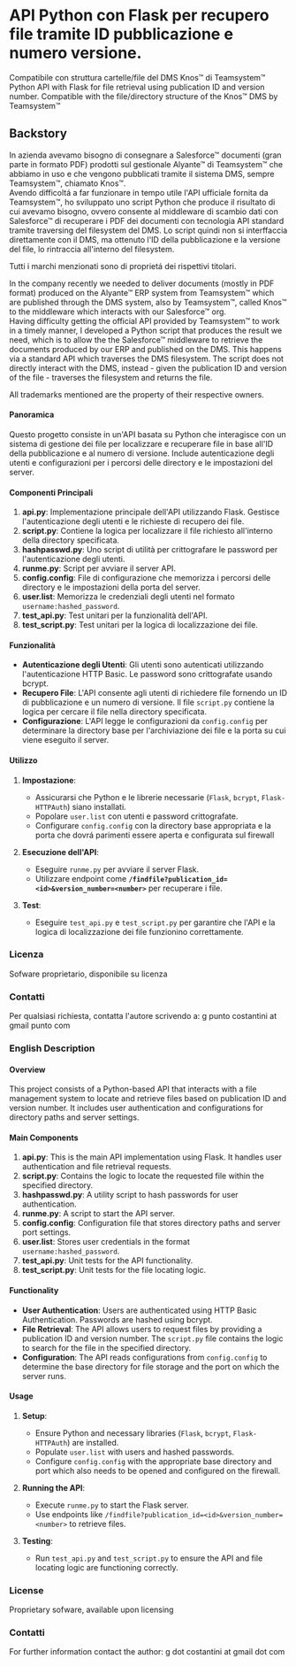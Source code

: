 # API Python con Flask per recupero file tramite ID pubblicazione e numero versione.

Compatibile con struttura cartelle/file del DMS Knos™ di Teamsystem™  
Python API with Flask for file retrieval using publication ID and version number. Compatible with the file/directory structure of the Knos™ DMS by Teamsystem™

## Backstory
In azienda avevamo bisogno di consegnare a Salesforce™ documenti (gran parte in formato PDF) prodotti sul gestionale Alyante™ di Teamsystem™ che abbiamo in uso e che vengono pubblicati tramite il sistema DMS, sempre Teamsystem™, chiamato Knos™.  
Avendo difficoltá a far funzionare in tempo utile l'API ufficiale fornita da Teamsystem™, ho sviluppato uno script Python che produce il risultato di cui avevamo bisogno, ovvero consente al middleware di scambio dati con Salesforce™ di recuperare i PDF dei documenti con tecnologia API standard tramite traversing del filesystem del DMS. Lo script quindi non si interffaccia direttamente con il DMS, ma ottenuto l'ID della pubblicazione e la versione del file, lo rintraccia all'interno del filesystem.

Tutti i marchi menzionati sono di proprietá dei rispettivi titolari.

In the company recently we needed to deliver documents (mostly in PDF format) produced on the Alyante™ ERP system from Teamsystem™ which are published through the DMS system, also by Teamsystem™, called Knos™ to the middleware which interacts with our Salesforce™ org.  
Having difficulty getting the official API provided by Teamsystem™ to work in a timely manner, I developed a Python script that produces the result we need, which is to allow the the Salesforce™ middleware to retrieve the documents produced by our ERP and published on the DMS. This happens via a standard API which traverses the DMS filesystem. The script does not directly interact with the DMS, instead - given the publication ID and version of the file - traverses the filesystem and returns the file.

All trademarks mentioned are the property of their respective owners.  


#### Panoramica
Questo progetto consiste in un'API basata su Python che interagisce con un sistema di gestione dei file per localizzare e recuperare file in base all'ID della pubblicazione e al numero di versione. Include autenticazione degli utenti e configurazioni per i percorsi delle directory e le impostazioni del server.

#### Componenti Principali
1. **api.py**: Implementazione principale dell'API utilizzando Flask. Gestisce l'autenticazione degli utenti e le richieste di recupero dei file.
2. **script.py**: Contiene la logica per localizzare il file richiesto all'interno della directory specificata.
3. **hashpasswd.py**: Uno script di utilità per crittografare le password per l'autenticazione degli utenti.
4. **runme.py**: Script per avviare il server API.
5. **config.config**: File di configurazione che memorizza i percorsi delle directory e le impostazioni della porta del server.
6. **user.list**: Memorizza le credenziali degli utenti nel formato `username:hashed_password`.
7. **test_api.py**: Test unitari per la funzionalità dell'API.
8. **test_script.py**: Test unitari per la logica di localizzazione dei file.

#### Funzionalità
- **Autenticazione degli Utenti**: Gli utenti sono autenticati utilizzando l'autenticazione HTTP Basic. Le password sono crittografate usando bcrypt.
- **Recupero File**: L'API consente agli utenti di richiedere file fornendo un ID di pubblicazione e un numero di versione. Il file `script.py` contiene la logica per cercare il file nella directory specificata.
- **Configurazione**: L'API legge le configurazioni da `config.config` per determinare la directory base per l'archiviazione dei file e la porta su cui viene eseguito il server.

#### Utilizzo
1. **Impostazione**:
   - Assicurarsi che Python e le librerie necessarie (`Flask`, `bcrypt`, `Flask-HTTPAuth`) siano installati.
   - Popolare `user.list` con utenti e password crittografate.
   - Configurare `config.config` con la directory base appropriata e la porta che dovrá parimenti essere aperta e configurata sul firewall

2. **Esecuzione dell'API**:
   - Eseguire `runme.py` per avviare il server Flask.
   - Utilizzare endpoint come **`/findfile?publication_id=<id>&version_number=<number>`** per recuperare i file.

3. **Test**:
   - Eseguire `test_api.py` e `test_script.py` per garantire che l'API e la logica di localizzazione dei file funzionino correttamente.

### Licenza
Sofware proprietario, disponibile su licenza

### Contatti
Per qualsiasi richiesta, contatta l'autore scrivendo a: g punto costantini at gmail punto com


### English Description

#### Overview
This project consists of a Python-based API that interacts with a file management system to locate and retrieve files based on publication ID and version number. It includes user authentication and configurations for directory paths and server settings.

#### Main Components
1. **api.py**: This is the main API implementation using Flask. It handles user authentication and file retrieval requests.
2. **script.py**: Contains the logic to locate the requested file within the specified directory.
3. **hashpasswd.py**: A utility script to hash passwords for user authentication.
4. **runme.py**: A script to start the API server.
5. **config.config**: Configuration file that stores directory paths and server port settings.
6. **user.list**: Stores user credentials in the format `username:hashed_password`.
7. **test_api.py**: Unit tests for the API functionality.
8. **test_script.py**: Unit tests for the file locating logic.

#### Functionality
- **User Authentication**: Users are authenticated using HTTP Basic Authentication. Passwords are hashed using bcrypt.
- **File Retrieval**: The API allows users to request files by providing a publication ID and version number. The `script.py` file contains the logic to search for the file in the specified directory.
- **Configuration**: The API reads configurations from `config.config` to determine the base directory for file storage and the port on which the server runs.

#### Usage
1. **Setup**:
   - Ensure Python and necessary libraries (`Flask`, `bcrypt`, `Flask-HTTPAuth`) are installed.
   - Populate `user.list` with users and hashed passwords.
   - Configure `config.config` with the appropriate base directory and port which also needs to be opened and configured on the firewall.

2. **Running the API**:
   - Execute `runme.py` to start the Flask server.
   - Use endpoints like `/findfile?publication_id=<id>&version_number=<number>` to retrieve files.

3. **Testing**:
   - Run `test_api.py` and `test_script.py` to ensure the API and file locating logic are functioning correctly.
  
  
### License
Proprietary sofware, available upon licensing

### Contatti
For further information contact the author: g dot costantini at gmail dot com




